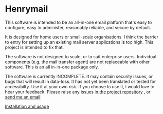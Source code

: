Henrymail
=========
This software is intended to be an all-in-one email 
platform that's easy to configure, easy to administer,
reasonably reliable, and secure by default.

It is designed for home users or small-scale organisations.
I think the barrier to entry for setting up an existing 
mail server applications is too high. This project is 
intended to fix that.

The software is not designed to scale, or to suit 
enterprise users. Individual components (e.g. the mail 
transfer agent) are not replaceable with other 
software. This is an all in-in-one package only.

The software is currently INCOMPLETE. It may contain 
security issues, or bugs that will result in data-loss.
It has not yet been translated or tested for accessibilty.
Use it at your own risk. If you choose to use it, 
I would love to hear your feedback. Please raise any 
issues [in the project repository](https://gogs.mfashby.net/martin/henrymail/issues)
, or [send me an email](martin@ashbysoft.com)

[Installation and usage](setup.md)